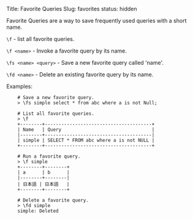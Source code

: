 Title: Favorite Queries
Slug: favorites
status: hidden

Favorite Queries are a way to save frequently used queries
with a short name.

`\f` - list all favorite queries.

`\f <name>` - Invoke a favorite query by its name.

`\fs <name> <query>` - Save a new favorite query called 'name'.

`\fd <name>` - Delete an existing favorite query by its name.

Examples:

```
    # Save a new favorite query.
    > \fs simple select * from abc where a is not Null;

    # List all favorite queries.
    > \f
    +--------+---------------------------------------+
    | Name   | Query                                 |
    |--------+---------------------------------------|
    | simple | SELECT * FROM abc where a is not NULL |
    +--------+---------------------------------------+

    # Run a favorite query.
    > \f simple
    +--------+--------+
    | a      | b      |
    |--------+--------|
    | 日本語 | 日本語   |
    +--------+--------+

    # Delete a favorite query.
    > \fd simple
    simple: Deleted
```

